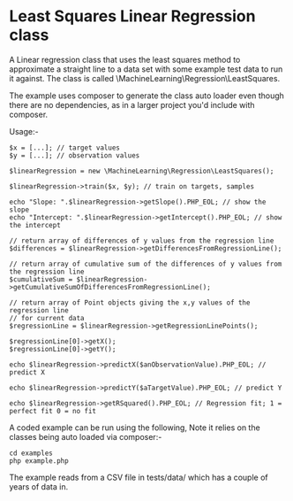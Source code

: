 # Least Squares Linear Regression class

A Linear regression class that uses the least squares method to approximate a straight line to a data set
with some example test data to run it against. The class is called \MachineLearning\Regression\LeastSquares.

The example uses composer to generate the class auto loader even though there are no dependencies, as in a larger project
you'd include with composer.

Usage:-

    $x = [...]; // target values
    $y = [...]; // observation values

    $linearRegression = new \MachineLearning\Regression\LeastSquares();
    
    $linearRegression->train($x, $y); // train on targets, samples

    echo "Slope: ".$linearRegression->getSlope().PHP_EOL; // show the slope
    echo "Intercept: ".$linearRegression->getIntercept().PHP_EOL; // show the intercept
        
    // return array of differences of y values from the regression line
    $differences = $linearRegression->getDifferencesFromRegressionLine();
    
    // return array of cumulative sum of the differences of y values from the regression line
    $cumulativeSum = $linearRegression->getCumulativeSumOfDifferencesFromRegressionLine();
    
    // return array of Point objects giving the x,y values of the regression line
    // for current data
    $regressionLine = $linearRegression->getRegressionLinePoints();
    
    $regressionLine[0]->getX();
    $regressionLine[0]->getY();

    echo $linearRegression->predictX($anObservationValue).PHP_EOL; // predict X

    echo $linearRegression->predictY($aTargetValue).PHP_EOL; // predict Y
    
    echo $linearRegression->getRSquared().PHP_EOL; // Regression fit; 1 = perfect fit 0 = no fit


A coded example can be run using the following, Note it relies on the classes being auto loaded via composer:-

    cd examples
    php example.php
    
    
The example reads from a CSV file in tests/data/ which has a couple of years of data in.
